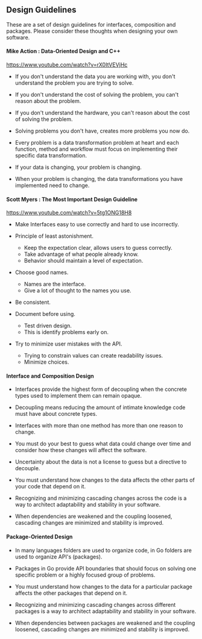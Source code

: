 ## Design Guidelines

These are a set of design guidelines for interfaces, composition and packages. Please consider these thoughts when designing your own software.

#### Mike Action : Data-Oriented Design and C++
https://www.youtube.com/watch?v=rX0ItVEVjHc

* If you don't understand the data you are working with, you don't understand the problem you are trying to solve.

* If you don't understand the cost of solving the problem, you can't reason about the problem.

* If you don't understand the hardware, you can't reason about the cost of solving the problem.

* Solving problems you don't have, creates more problems you now do.

* Every problem is a data transformation problem at heart and each function, method and workflow must focus on implementing their specific data transformation.

* If your data is changing, your problem is changing.

* When your problem is changing, the data transformations you have implemented need to change.

#### Scott Myers : The Most Important Design Guideline
https://www.youtube.com/watch?v=5tg1ONG18H8

* Make Interfaces easy to use correctly and hard to use incorrectly.

* Principle of least astonishment.
	* Keep the expectation clear, allows users to guess correctly.
	* Take advantage of what people already know.
	* Behavior should maintain a level of expectation.

* Choose good names.
	* Names are the interface.
	* Give a lot of thought to the names you use.

* Be consistent.

* Document before using.
	* Test driven design.
	* This is identify problems early on.

* Try to minimize user mistakes with the API.
	* Trying to constrain values can create readability issues.
	* Minimize choices.

#### Interface and Composition Design

* Interfaces provide the highest form of decoupling when the concrete types used to implement them can remain opaque.

* Decoupling means reducing the amount of intimate knowledge code must have about concrete types.

* Interfaces with more than one method has more than one reason to change.

* You must do your best to guess what data could change over time and consider how these changes will affect the software.

* Uncertainty about the data is not a license to guess but a directive to decouple.

* You must understand how changes to the data affects the other parts of your code that depend on it.

* Recognizing and minimizing cascading changes across the code is a way to architect adaptability and stability in your software.

* When dependencies are weakened and the coupling loosened, cascading changes are minimized and stability is improved.

#### Package-Oriented Design

* In many languages folders are used to organize code, in Go folders are used to organize API's (packages).

* Packages in Go provide API boundaries that should focus on solving one specific problem or a highly focused group of problems.

* You must understand how changes to the data for a particular package affects the other packages that depend on it.

* Recognizing and minimizing cascading changes across different packages is a way to architect adaptability and stability in your software.

* When dependencies between packages are weakened and the coupling loosened, cascading changes are minimized and stability is improved.


